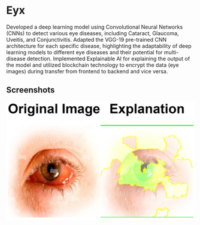 
# Eyx

Developed a deep learning model using Convolutional Neural Networks (CNNs) to detect various eye diseases, including Cataract, Glaucoma, Uveitis, and Conjunctivitis. Adapted the VGG-19 pre-trained CNN architecture for each specific disease, highlighting the adaptability of deep learning models to different eye diseases and their potential for multi-disease detection. Implemented Explainable AI for explaining the output of the model and utilized blockchain technology to encrypt the data (eye images) during transfer from frontend to backend and vice versa.



## Screenshots

![App Screenshot](https://raw.githubusercontent.com/muzammil-85/eyx/master/git/exp1.jpg)

